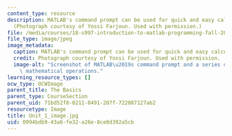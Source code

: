 ```yaml
---
content_type: resource
description: MATLAB's command prompt can be used for quick and easy calculations.
  (Photograph courtesy of Yossi Farjoun. Used with permission.)
file: /media/courses/18-s997-introduction-to-matlab-programming-fall-2011/0994bdb943a6fe32a26e8ce8d392a5cb_Unit_1_image.jpg
file_type: image/jpeg
image_metadata:
  caption: MATLAB's command prompt can be used for quick and easy calculations.
  credit: Photograph courtesy of Yossi Farjoun. Used with permission.
  image-alt: "Screenshot of MATLAB\u2019s command prompt and a series of for basic\
    \ mathematical operations."
learning_resource_types: []
ocw_type: OCWImage
parent_title: The Basics
parent_type: CourseSection
parent_uid: 71bd52f8-0211-8491-207f-722087127ab2
resourcetype: Image
title: Unit_1_image.jpg
uid: 0994bdb9-43a6-fe32-a26e-8ce8d392a5cb
---
```

